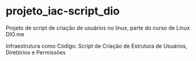 # projeto_iac-script_dio
Projeto de script de criação de usuários no linux, parte do curso de Linux DIO.me

Infraestrutura como Código: Script de Criação de Estrutura de Usuários, Diretórios e Permissões
